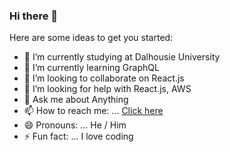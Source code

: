 ### Hi there 👋

Here are some ideas to get you started:

- 🔭 I’m currently studying at Dalhousie University
- 🌱 I’m currently learning GraphQL
- 👯 I’m looking to collaborate on React.js
- 🤔 I’m looking for help with React.js, AWS 
- 💬 Ask me about Anything
- 📫 How to reach me: ... [Click here](https://rea2er.github.io/React_Portfolio/)
- 😄 Pronouns: ... He / Him
- ⚡ Fun fact: ... I love coding

